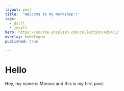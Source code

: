 ```yaml
---
layout: post
title:  "Welcome to My Workshop!!"
tags:
  - dactl
  - jekyll
hero: https://source.unsplash.com/collection/430471/
overlay: bubblegum
published: true

---
```


# Hello

Hey, my name is Monica and this is my first post.
